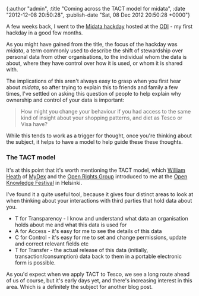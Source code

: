 

{:author "admin", :title "Coming across the TACT model for midata", :date "2012-12-08 20:50:28", :publish-date "Sat, 08 Dec 2012 20:50:28 +0000"}



<!-- content below -->

A few weeks back, I went to the [Midata hackday][] hosted at the [ODI][] - my first hackday in a good few months.

As you might have gained from the title, the focus of the hackday was  _midata_, a term commonly used to describe the shift of stewardship over personal data from other organisations, to the individual whom the data is about, where they have control over how it is used, or whom it is shared with.

The implications of this aren't always easy to grasp when you first hear about _midata_, so after trying to explain this to friends and family a few times, I've settled on asking this question of people to help explain why ownership and control of your data is important:

> How might you change your behaviour if you had access to the same kind of insight about your shopping patterns, and diet as Tesco or Visa have? 

While this tends to work as a trigger for thought, once you're thinking about the subject, it helps to have a model to help guide these these thoughts.

### The TACT model

It's at this point that it's worth mentioning the TACT model, which [William Heath][1] of [MyDex][2] and the [Open Rights Group][3] introduced to me at the [Open Knowledge Festival][4] in Helsinki.

I've found it a quite useful tool, because it gives four distinct areas to look at when thinking about your interactions with third parties that hold data about you.

* T for Transparency - I know and understand what data an organisation holds about me and what this data is used for
* A for Access - it's easy for me to see the details of this data
* C for Control - it's easy for me to set and change permissions, update and correct relevant fields etc
* T for Transfer - the actual release of this data (initially, transaction/consumption) data back to them in a portable electronic form is possible.

As you'd expect when we apply TACT to Tesco, we see a long route ahead of us of course, but it's early days yet, and there's increasing interest in this area. Which is a definitely the subject for another blog post.


[1]: http://williamheath.net
[2]: http://mydex.org
[3]: http://www.openrightsgroup.org
[4]: http://okfestival.org
[ODI]: http://theodi.org
[Midata hackday]: http://www.theodi.org/news/inspiration-personal-data-odi%E2%80%99s-midata-hackathon

